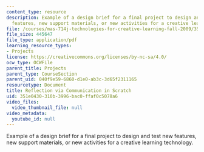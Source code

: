 ```yaml
---
content_type: resource
description: Example of a design brief for a final project to design and test new
  features, new support materials, or new activities for a creative learning technology.
file: /courses/mas-714j-technologies-for-creative-learning-fall-2009/351e0430310b3996bac0ffaf0c5078a6_MITMAS_714JF09_pro_xbrief3.pdf
file_size: 445647
file_type: application/pdf
learning_resource_types:
- Projects
license: https://creativecommons.org/licenses/by-nc-sa/4.0/
ocw_type: OCWFile
parent_title: Projects
parent_type: CourseSection
parent_uid: 040f9e59-6860-d1e0-ab3c-3d65f2311165
resourcetype: Document
title: Reflection via Communication in Scratch
uid: 351e0430-310b-3996-bac0-ffaf0c5078a6
video_files:
  video_thumbnail_file: null
video_metadata:
  youtube_id: null
---
```

Example of a design brief for a final project to design and test new features, new support materials, or new activities for a creative learning technology.